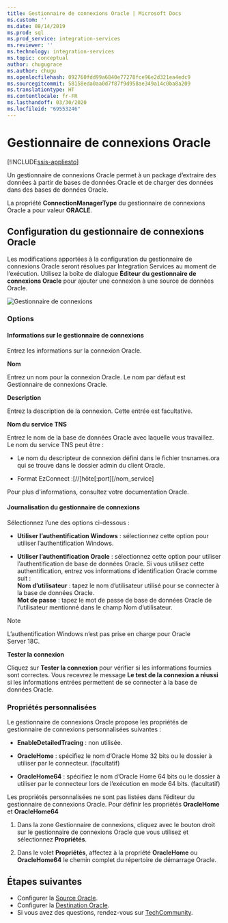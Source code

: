 ```yaml
---
title: Gestionnaire de connexions Oracle | Microsoft Docs
ms.custom: ''
ms.date: 08/14/2019
ms.prod: sql
ms.prod_service: integration-services
ms.reviewer: ''
ms.technology: integration-services
ms.topic: conceptual
author: chugugrace
ms.author: chugu
ms.openlocfilehash: 092760fdd99a6840e77278fce96e2d321ea4edc9
ms.sourcegitcommit: 58158eda0aa0d7f87f9d958ae349a14c0ba8a209
ms.translationtype: HT
ms.contentlocale: fr-FR
ms.lasthandoff: 03/30/2020
ms.locfileid: "69553246"
---
```

# <a name="oracle-connection-manager"></a>Gestionnaire de connexions Oracle

[!INCLUDE[ssis-appliesto](../../includes/ssis-appliesto-ssvrpluslinux-asdb-asdw-xxx.md)]

Un gestionnaire de connexions Oracle permet à un package d’extraire des données à partir de bases de données Oracle et de charger des données dans des bases de données Oracle.

La propriété **ConnectionManagerType** du gestionnaire de connexions Oracle a pour valeur **ORACLE**.

## <a name="configuring-the-oracle-connection-manager"></a>Configuration du gestionnaire de connexions Oracle

Les modifications apportées à la configuration du gestionnaire de connexions Oracle seront résolues par Integration Services au moment de l’exécution. Utilisez la boîte de dialogue **Éditeur du gestionnaire de connexions Oracle** pour ajouter une connexion à une source de données Oracle.

![Gestionnaire de connexions](media/oracle-connection-manager.png)

### <a name="options"></a>Options

#### <a name="connection-manager-information"></a>Informations sur le gestionnaire de connexions

Entrez les informations sur la connexion Oracle.

**Nom**

Entrez un nom pour la connexion Oracle. Le nom par défaut est Gestionnaire de connexions Oracle. 

**Description** 

Entrez la description de la connexion. Cette entrée est facultative.

**Nom du service TNS**

Entrez le nom de la base de données Oracle avec laquelle vous travaillez. Le nom du service TNS peut être :

- Le nom du descripteur de connexion défini dans le fichier tnsnames.ora qui se trouve dans le dossier admin du client Oracle.

- Format EzConnect :[//]hôte[:port][/nom_service]

Pour plus d'informations, consultez votre documentation Oracle.

#### <a name="connection-manager-logging"></a>Journalisation du gestionnaire de connexions

Sélectionnez l’une des options ci-dessous :

- **Utiliser l’authentification Windows** : sélectionnez cette option pour utiliser l’authentification Windows.

- **Utiliser l’authentification Oracle** : sélectionnez cette option pour utiliser l’authentification de base de données Oracle. Si vous utilisez cette authentification, entrez vos informations d’identification Oracle comme suit :  
    **Nom d’utilisateur** : tapez le nom d’utilisateur utilisé pour se connecter à la base de données Oracle.  
    **Mot de passe** : tapez le mot de passe de base de données Oracle de l’utilisateur mentionné dans le champ Nom d’utilisateur.

> [!NOTE]
>
>L’authentification Windows n’est pas prise en charge pour Oracle Server 18C.

**Tester la connexion**

Cliquez sur **Tester la connexion** pour vérifier si les informations fournies sont correctes. Vous recevrez le message **Le test de la connexion a réussi** si les informations entrées permettent de se connecter à la base de données Oracle.

### <a name="custom-properties"></a>Propriétés personnalisées

Le gestionnaire de connexions Oracle propose les propriétés de gestionnaire de connexions personnalisées suivantes :

- **EnableDetailedTracing** : non utilisée.

- **OracleHome** : spécifiez le nom d’Oracle Home 32 bits ou le dossier à utiliser par le connecteur. (facultatif)

- **OracleHome64** : spécifiez le nom d’Oracle Home 64 bits ou le dossier à utiliser par le connecteur lors de l’exécution en mode 64 bits. (facultatif)

Les propriétés personnalisées ne sont pas listées dans l’éditeur du gestionnaire de connexions Oracle. Pour définir les propriétés **OracleHome** et **OracleHome64**

1. Dans la zone Gestionnaire de connexions, cliquez avec le bouton droit sur le gestionnaire de connexions Oracle que vous utilisez et sélectionnez **Propriétés**.

2. Dans le volet **Propriétés**, affectez à la propriété **OracleHome** ou **OracleHome64** le chemin complet du répertoire de démarrage Oracle.

## <a name="next-steps"></a>Étapes suivantes

- Configurer la [Source Oracle](oracle-source.md).
- Configurer la [Destination Oracle](oracle-destination.md).
- Si vous avez des questions, rendez-vous sur [TechCommunity](https://aka.ms/AA5u35j).
